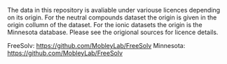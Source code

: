 The data in this repository is avaliable under variouse licences depending on its origin.
For the neutral compounds dataset the origin is given in the origin collumn of the dataset. 
For the ionic datasets the origin is the Minnesota database.
Please see the origional sources for licence details.

FreeSolv: https://github.com/MobleyLab/FreeSolv
Minnesota: https://github.com/MobleyLab/FreeSolv

